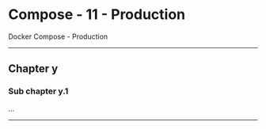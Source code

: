 # Compose - 11 - Production

Docker Compose - Production

***

## Chapter y

### Sub chapter y.1

...

***
